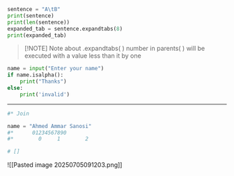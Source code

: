 
```py
sentence = "A\tB"
print(sentence)
print(len(sentence))
expanded_tab = sentence.expandtabs(8)
print(expanded_tab)
```


> [!NOTE] Note about .expandtabs( )
> number in parents( ) will be executed with a value less than it by one


```py
name = input("Enter your name")
if name.isalpha():
	print("Thanks")
else:
	print('invalid')
```

___

```py
#* Join

name = "Ahmed Ammar Sanosi"
#*      01234567890
#*        0     1        2

# []
```
![[Pasted image 20250705091203.png]]
